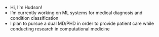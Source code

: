 - Hi, I’m Hudson!
- I’m currently working on ML systems for medical diagnosis and condition classification 
- I plan to pursue a dual MD/PHD in order to provide patient care while conducting research in computational medicine

<!---
hudsonwg/hudsonwg is a ✨ special ✨ repository because its `README.md` (this file) appears on your GitHub profile.
You can click the Preview link to take a look at your changes.
--->

